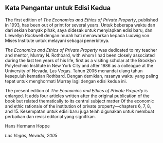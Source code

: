 ## Kata Pengantar untuk Edisi Kedua

The first edition of *The Economics and Ethics of Private Property*, published in 1993, has been out of print for several years. Untuk beberapa waktu dan dari sekian banyak pihak, saya didesak untuk menyiapkan edisi baru, dan Llewellyn Rockwell dengan murah hati menawarkan kepada Ludwig von Mises Institute untuk melayani sebagai penerbitnya.

*The Economics and Ethics of Private Property* was dedicated to my teacher and mentor, Murray N. Rothbard, with whom I had been closely associated during the last ten years of his life, first as a visiting scholar at the Brooklyn Polytechnic Institute in New York City and after 1986 as a colleague at the University of Nevada, Las Vegas. Tahun 2005 menandai ulang tahun kesepuluh kematian Rothbard. Dengan demikian, rasanya waktu yang paling tepat untuk menghormati Murray lagi dengan edisi kedua ini.

The present edition of *The Economics and Ethics of Private Property* is enlarged. It adds four articles written after the original publication of the book but related thematically to its central subject matter Of the economic and ethic rationale of the institution of private property—chapters 6, 7, 8, and 15. Kesempatan untuk edisi baru juga telah digunakan untuk membuat perbaikan dan revisi editorial yang signifikan.

Hans Hermann Hoppe

*Las Vegas, Nevada, 2005*